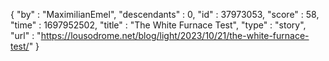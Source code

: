 {
  "by" : "MaximilianEmel",
  "descendants" : 0,
  "id" : 37973053,
  "score" : 58,
  "time" : 1697952502,
  "title" : "The White Furnace Test",
  "type" : "story",
  "url" : "https://lousodrome.net/blog/light/2023/10/21/the-white-furnace-test/"
}
